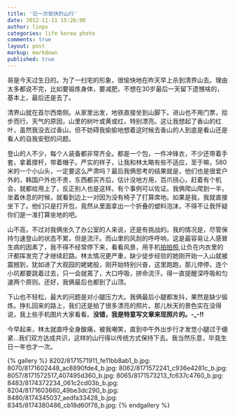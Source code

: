 ```yaml
---
title: '记一次愉快的山行'
date: 2012-11-11 15:26:00
author: linpx
categories: life korea photo
comments: true
layout: post
markup: markdown
published: true
---
```

哥是今天过生日的。为了一扫宅的形象，很愉快地在昨天早上杀到清界山去。理由太多都说不完，比如要锻炼身体，要减肥，不想在30岁最后一天留下遗憾啥的，基本上，最后还是去了。

清界山就在首尔西南侧。从家里出发，地铁直接坐到山脚下。进山也不用门票，拾步而行。天气的原因，山里的树叶或黄或红，特别漂亮。这让我想起了香山的红叶，虽然我没去过香山，但不妨碍我偷偷地想着这时候去香山的人到底是看山还是看人的自我安慰的问题。

登山的人不少，每个人装备都非常齐全。都是一个包，一件冲锋衣，不少还带着手套，拿着撑杆，带着帽子。严实的样子，让我和林太略有些不适应，至于嘛，580米的一个小山头，一定要这么严肃吗？最后我俩思考的结果就是，他们也是很爱户外的，韩国户外也不贵，东西都买齐后，估计没地方用，百爪挠心，赶着有个机会，就都给用上了，反正别人也是这样。有个事例可以佐证。我俩爬山爬到一半，坐着休息的时候，就看到边上一对因为没有椅子了打算席地。如果是我，我就直接坐下了。他们只是打开包，竟然从里面拿出一个折叠的塑料泡沫，不得不让我怀疑你们是一准打算坐地的吧。

山不高，不过对我俩坐久了办公室的人来说，还是有挑战的。我的情况是，尽管保持匀速登山的状态不累，但是流汗。而山里的风刮的呼呼响，这是最容易让人感冒生病的因素了，我不得不经常停下来，看看风景，用手机[拍拍照](
http://www.flickr.com/photos/pennyg/sets/72157631973123892/
),让负在内衣里的汗都挥发完了才继续赶路。林太情况更严重，缺少徒步经验的她刚开始一入山就被震撼到，犹如进了大观园的姥姥般，刚开始特别兴奋，这里跑跑，那儿停停，连个小坑都要跳着过去，只一会就蔫了，大口呼吸，拼命流汗。得一直提醒深呼吸和匀速两个原则。还好，我俩最后也都到了山顶。

下山也不轻松，最大的问题是对小腿压力大。我俩最后小腿都发抖，果然是缺少锻炼。挣扎回来的路上，我们还是拍了很多漂亮的照片。那儿秋天的景色实在没得说，我上些手机图片大家看看。**没错，我是特意写文章来现照片的。-_-!!**

今早起来，林太就直呼全身酸痛，被我嘲笑，直到中午外出步行才发觉小腿过于绷紧...我们双方达成共识，这样的山行得以传统方式保持下去。我当然乐意，毕竟生日一年也才一次。

{% gallery %}
8202/8171571911_fe11bb8ab1_b.jpg:
8070/8171602448_ac8890fde4_b.jpg:
8062/8171572241_c936e4281c_b.jpg:
8057/8171572517_407495d360_b.jpg:
8065/8171573213_fc637c4760_b.jpg:
8483/8174372234_061c2cd03b_b.jpg:
8204/8171603660_49be3dc290_b.jpg:
8480/8174345037_aedfa33428_b.jpg:
8345/8174380486_cb18d60f78_b.jpg:
{% endgallery %}
